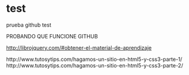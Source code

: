 test
====

prueba github test

PROBANDO QUE FUNCIONE GITHUB


http://librojquery.com/#obtener-el-material-de-aprendizaje


<plantilla>
http://www.tutosytips.com/hagamos-un-sitio-en-html5-y-css3-parte-1/
http://www.tutosytips.com/hagamos-un-sitio-en-html5-y-css3-parte-2/
</plantilla>
